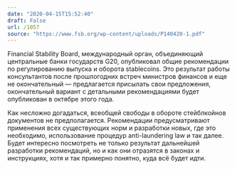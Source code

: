 ```yaml
---
date: "2020-04-15T15:52:40"
draft: False
url: /1057
source: "https://www.fsb.org/wp-content/uploads/P140420-1.pdf"
---
```


Financial Stability Board, международный орган, объединяющий центральные банки государств G20, опубликовал общие рекомендации по регулированию выпуска и оборота stablecoins. Это результат работы консультантов после прошлогодних встреч министров финансов и еще не окончательный — предлагается присылать свои предложения, окончательный вариант с детальными рекомендациями будет опубликован в октябре этого года.

Как несложно догадаться, всеобщей свободы в обороте стейблкойнов документов не предполагается. Рекомендации предусматривают применения всех существующих норм и разработки новых, где это необходимо, использование процедур anti-laundering law и так далее. Будет интересно посмотреть не только результат дальнейшей разработки рекомендаций, но и как они отразятся в законах и инструкциях, хотя и так примерно понятно, куда всё будет идти.
